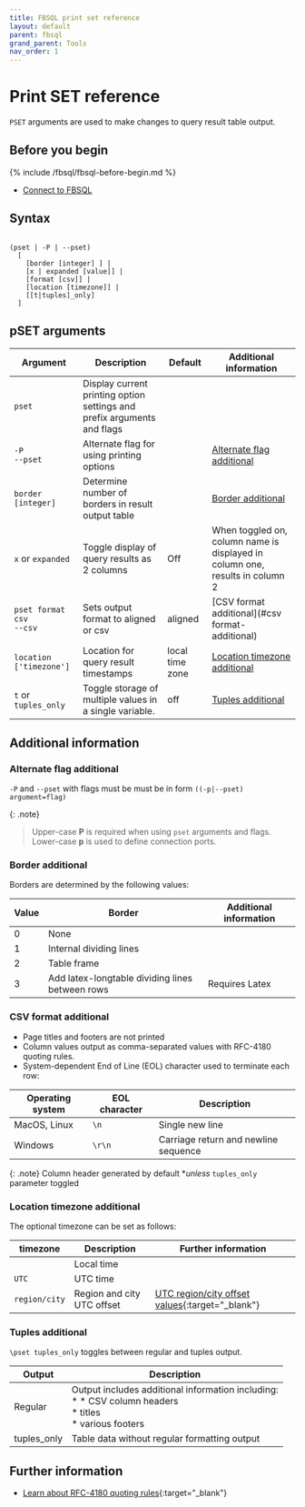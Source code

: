 ```yaml
---
title: FBSQL print set reference
layout: default
parent: fbsql
grand_parent: Tools
nav_order: 1
---
```


# Print SET reference

`PSET` arguments are used to make changes to query result table output.

## Before you begin

{% include /fbsql/fbsql-before-begin.md %}
* [Connect to FBSQL](/docs/tools/fbsql/fbsql-connect)

## Syntax

```

(pset | -P | --pset)
  [
    [border [integer] ] |
    [x | expanded [value]] |
    [format [csv]] |
    [location [timezone]] |
    [[t|tuples]_only]
  ]
```

## pSET arguments

| Argument | Description | Default | Additional information |
|---|---|---|---|
| `pset` | Display current printing option settings and prefix arguments and flags |  |  |
| `-P`<br/>`--pset` | Alternate flag for using printing options |  | [Alternate flag additional](#alternate-flag-additional) |
| `border [integer]` | Determine number of borders in result output table |  | [Border additional](#border-additional) |
| `x` or `expanded` | Toggle display of query results as 2 columns | Off | When toggled on, column name is displayed in column one, results in column 2 |
| `pset format csv`<br/> `--csv` | Sets output format to aligned or csv | aligned | [CSV format additional](#csv format-additional) |
| `location ['timezone']` | Location for query result timestamps | local time zone | [Location timezone additional ](#location-timezone-additional)
| `t` or `tuples_only` | Toggle storage of multiple values in a single variable. | off | [Tuples additional](#tuples-additional) |

## Additional information

### Alternate flag additional

`-P` and `--pset` with flags must be must be in form `((-p|--pset) argument=flag)`

{: .note}
>Upper-case **P** is required when using `pset` arguments and flags.
>Lower-case **p** is used to define connection ports.

### Border additional

Borders are determined by the following values:

| Value | Border | Additional information |
|---|---|---|
| 0 | None |  |
| 1 | Internal dividing lines |  |
| 2 | Table frame |  |
| 3 | Add latex-longtable dividing lines between rows | Requires Latex |

### CSV format additional

* Page titles and footers are not printed
* Column values output as comma-separated values with RFC-4180 quoting rules.
* System-dependent End of Line (EOL) character used to terminate each row:

| Operating system | EOL character | Description |
|---|---|---|
| MacOS, Linux | `\n` | Single new line |
| Windows | `\r\n` | Carriage return and newline sequence |

{: .note}
Column header generated by default **unless* `tuples_only` parameter toggled

### Location timezone additional

The optional timezone can be set as follows:

| timezone | Description | Further information |
|---|---|---|
| <none> | Local time |  |
| `UTC` | UTC time |
| `region/city` | Region and city UTC offset | [UTC region/city offset values](https://en.wikipedia.org/wiki/List_of_tz_database_time_zones){:target="_blank"}

### Tuples additional

`\pset tuples_only` toggles between regular and tuples output.

| Output | Description |
|---|---|
| Regular | Output includes additional information including:<br/>* * CSV column headers<br/>* titles<br/>* various footers |
| tuples_only | Table data without regular formatting output |

## Further information

* [Learn about RFC-4180 quoting rules](https://www.rfc-editor.org/rfc/rfc4180){:target="_blank"}
